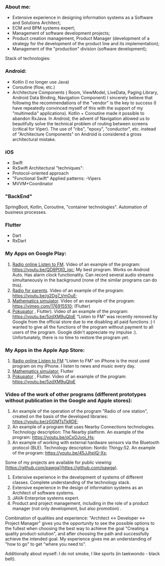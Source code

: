 ### About me:
* Extensive experience in designing information systems as a Software and Solutions Architect;
* ECM and BPM systems expert;
* Management of software development projects;
* Product creation management, Product Manager
  (development of a strategy for the development of the product line and its implementation);
* Management of the "production" division (software development);

Stack of technologies:
### Android:
- Kotlin (I no longer use Java)
- Coroutine (flow, etc.)
- Architecture Components ( Room, ViewModel, LiveData, Paging Library, Android Data Binding, Navigation Component) I sincerely believe that following the recommendations of the "vendor" is the key to success (I have repeatedly convinced myself of this with the support of my "multimedia" applications). Kotlin + Coroutine made it possible to abandon RxJava. In Android, the advent of Navigation allowed us to beautifully solve the technical problem of routing between screens (critical for Viper). The use of "ribs", "epoxy", "conductor", etc. instead of "Architecture Components" on Android is considered a gross architectural mistake.
### iOS
- Swift
- RxSwift
  Architectural "techniques":
- Protocol-oriented approach
- "Functional Swift"
  Applied patterns:
  -Vipers
- MVVM+Coordinator
### "BackEnd"
   SpringBoot, Kotlin, Coroutine, "container technologies". Automation of business processes.
### Flutter 
   - Dart
   - RxDart

### My Apps on Google Play:
1) [Radio online Listen to FM](https://play.google.com/store/apps/details?id=com.pawga.radio). Video of an example of the program: https://youtu.be/QD8PtX0_jqc; My best program. Works on Android Auto. Has alarm clock functionality. Can record several audio streams simultaneously in the background (none of the similar programs can do this).
2) [Radio for parents](https://play.google.com/store/apps/details?id=com.pawga.radioforchildren). Video of an example of the program: https://youtu.be/g2Dg7_VmOuE;
3) [Mathematics simulator](https://play.google.com/store/apps/details?id=com.pawga.educationmathematics). Video of an example of the program: https://vimeo.com/176915510; (Flutter)
4) [Pokupator](https://play.google.com/store/apps/details?id=com.pawga.pokupator) , Flutter). Video of an example of the program: https://youtu.be/5zdXM9uQIqE
“Listen to FM” was recently removed by Google from the official store due to me disabling all paid functions :) I wanted to give all the functions of the program without payment to all users of the program. Google didn't appreciate my impulse :). Unfortunately, there is no time to restore the program yet.

### My Apps in the Apple App Store:
1) [Radio online Listen to FM](https://apps.apple.com/app/id1372435744) “Listen to FM” on iPhone is the most used program on my iPhone. I listen to news and music every day.
2) [Mathematics simulator](https://apps.apple.com/us/app/%D1%82%D1%80%D0%B5%D0%BD%D0%B0%D0%B6%D0%B5%D1%80-%D0%BF%D0%BE-%D0%BC%D0%B0%D1%82%D0%B5%D0%BC%D0%B0%D1%82%D0%B8%D0%BA%D0%B5/id1572259439), Flutter
3) [Pokupator](https://apps.apple.com/us/app/pokupator/id1593895021) , Flutter. Video of an example of the program: https://youtu.be/5zdXM9uQIqE

### Video of the work of other programs (different prototypes without publication in the Google and Apple stores):
1) An example of the operation of the program "Radio of one station", created on the basis of the developed libraries: https://youtu.be/zGGMTsTkRDE;
2) An example of a program that uses Nearby Connections technologies. Technology description: The Nearby platform. An example of the program: https://youtu.be/qCxOJvoi_Hs;
3) An example of working with external hardware sensors via the Bluetooth protocol (BLE). Technology description: Nordic Thingy:52. An example of the program: https://youtu.be/45JJhplQ-Xs;

Some of my projects are available for public viewing: [https://github.com/pawga](https://github.com/pawga).

1) Extensive experience in the development of systems of different classes. Complete understanding of the technology stack.
2) Extensive experience in the design of information systems as an Architect of software systems.
3) JAVA-Enterprise systems expert.
4) Product and project management, including in the role of a product manager (not only development, but also promotion) .

Combination of qualities and experience: "Architect <-> Developer <-> Project Manager" gives you the opportunity to see the possible options to the fullest when choosing the best way to achieve the goal "Creating a quality product-solution", and after choosing the path and successfully achieve the intended goal. My experience gives me an understanding of "how to go" to get "where you need to".

Additionally about myself: I do not smoke, I like sports (in taekwondo - black belt).


